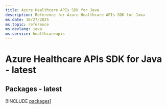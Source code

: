 ```yaml
---
title: Azure Healthcare APIs SDK for Java
description: Reference for Azure Healthcare APIs SDK for Java
ms.date: 10/27/2025
ms.topic: reference
ms.devlang: java
ms.service: healthcareapis
---
```

# Azure Healthcare APIs SDK for Java - latest
## Packages - latest
[!INCLUDE [packages](healthcare-apis-index.md)]